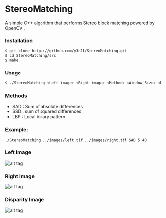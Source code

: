 # StereoMatching


A simple C++ algorithm that performs Stereo block matching powered by OpenCV .

### Installation

```sh
$ git clone https://github.com/y3n11/StereoMatching.git
$ cd StereoMatching/src
$ make
```
### Usage
```sh
$ ./StereoMatching <Left image> <Right image> <Method> <Window_Size> <Disp>
```

### Methods
- SAD : Sum of absolute differences
- SSD : sum of squared differences
- LBP : Local binary pattern

### Example:

```sh
./StereoMatching ../images/left.tif ../images/right.tif SAD 5 40
```
### Left Image
![alt tag](https://0x0.st/s6L1.jpg)

### Right Image
![alt tag](https://0x0.st/s6LQ.jpg)

### Disparity Image
![alt tag](https://0x0.st/dIs.jpg)

